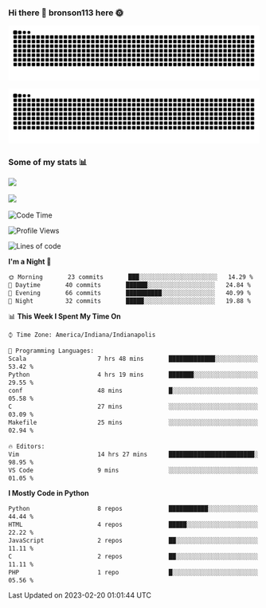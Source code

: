 ### Hi there 👋 bronson113 here 🌞
<div align="center">

![GitHub Snake Light](https://raw.githubusercontent.com/bronson113/bronson113/snake/github-snake.svg#gh-light-mode-only)

![GitHub Snake dark](https://raw.githubusercontent.com/bronson113/bronson113/snake/github-snake-dark.svg#gh-dark-mode-only)

</div>

### Some of my stats 📊
![](https://github-readme-stats-sigma-five.vercel.app/api?username=bronson113&theme=transparent&show_icons=true)

![](https://github-readme-stats-sigma-five.vercel.app/api/top-langs/?username=bronson113&theme=transparent&layout=compact&card_width=445)



<!--START_SECTION:waka-->
![Code Time](http://img.shields.io/badge/Code%20Time-60%20hrs%2035%20mins-blue)

![Profile Views](http://img.shields.io/badge/Profile%20Views-2-blue)

![Lines of code](https://img.shields.io/badge/From%20Hello%20World%20I%27ve%20Written-201%20Thousand%20lines%20of%20code-blue)

**I'm a Night 🦉** 

```text
🌞 Morning       23 commits       ███░░░░░░░░░░░░░░░░░░░░░░   14.29 % 
🌆 Daytime       40 commits       ██████░░░░░░░░░░░░░░░░░░░   24.84 % 
🌃 Evening       66 commits       ██████████░░░░░░░░░░░░░░░   40.99 % 
🌙 Night         32 commits       █████░░░░░░░░░░░░░░░░░░░░   19.88 % 

```


📊 **This Week I Spent My Time On** 

```text
⌚︎ Time Zone: America/Indiana/Indianapolis

💬 Programming Languages: 
Scala                    7 hrs 48 mins       █████████████░░░░░░░░░░░░   53.42 % 
Python                   4 hrs 19 mins       ███████░░░░░░░░░░░░░░░░░░   29.55 % 
conf                     48 mins             █░░░░░░░░░░░░░░░░░░░░░░░░   05.58 % 
C                        27 mins             ░░░░░░░░░░░░░░░░░░░░░░░░░   03.09 % 
Makefile                 25 mins             ░░░░░░░░░░░░░░░░░░░░░░░░░   02.94 % 

🔥 Editors: 
Vim                      14 hrs 27 mins      ████████████████████████░   98.95 % 
VS Code                  9 mins              ░░░░░░░░░░░░░░░░░░░░░░░░░   01.05 % 

```

**I Mostly Code in Python** 

```text
Python                   8 repos             ███████████░░░░░░░░░░░░░░   44.44 % 
HTML                     4 repos             █████░░░░░░░░░░░░░░░░░░░░   22.22 % 
JavaScript               2 repos             ██░░░░░░░░░░░░░░░░░░░░░░░   11.11 % 
C                        2 repos             ██░░░░░░░░░░░░░░░░░░░░░░░   11.11 % 
PHP                      1 repo              █░░░░░░░░░░░░░░░░░░░░░░░░   05.56 % 

```



 Last Updated on 2023-02-20 01:01:44 UTC
<!--END_SECTION:waka-->
